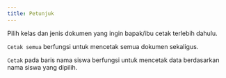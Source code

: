 ```yaml
---
title: Petunjuk
---
```


Pilih kelas dan jenis dokumen yang ingin bapak/ibu cetak terlebih dahulu.

<code class="bg-primary rounded-md px-2">Cetak semua</code> berfungsi untuk mencetak semua dokumen sekaligus.

<code class="bg-primary rounded-md px-2">Cetak</code> pada baris nama siswa berfungsi untuk mencetak data berdasarkan nama siswa yang dipilih.
